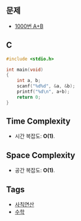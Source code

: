 ## 문제
- [1000번 A+B](https://www.acmicpc.net/problem/1000)

## C
```cpp
#include <stdio.h>

int main(void)
{
	int a, b;
	scanf("%d%d", &a, &b);
	printf("%d\n", a+b);
	return 0;
}
```

## Time Complexity
- 시간 복잡도: <b>O(1)</b>.

## Space Complexity
- 공간 복잡도: <b>O(1)</b>.

## Tags
- [사칙연산](https://www.acmicpc.net/problem/tag/%EC%82%AC%EC%B9%99%EC%97%B0%EC%82%B0)
- [수학](https://www.acmicpc.net/problem/tag/%EC%88%98%ED%95%99)
